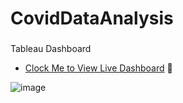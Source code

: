 # CovidDataAnalysis


###

Tableau Dashboard
* [Clock Me to View Live Dashboard](https://public.tableau.com/app/profile/miss.t7375/viz/CovidDashboard_17023506686670/Dashboard1) 💫

![image](https://github.com/TendaiPhikiso/CovidDataAnalysis/assets/57633068/02d06f9e-5833-43f1-9601-96c57d7856a3)

